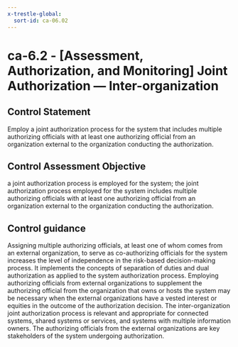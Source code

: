 ```yaml
---
x-trestle-global:
  sort-id: ca-06.02
---
```


# ca-6.2 - \[Assessment, Authorization, and Monitoring\] Joint Authorization — Inter-organization

## Control Statement

Employ a joint authorization process for the system that includes multiple authorizing officials with at least one authorizing official from an organization external to the organization conducting the authorization.

## Control Assessment Objective

a joint authorization process is employed for the system;
the joint authorization process employed for the system includes multiple authorizing officials with at least one authorizing official from an organization external to the organization conducting the authorization.

## Control guidance

Assigning multiple authorizing officials, at least one of whom comes from an external organization, to serve as co-authorizing officials for the system increases the level of independence in the risk-based decision-making process. It implements the concepts of separation of duties and dual authorization as applied to the system authorization process. Employing authorizing officials from external organizations to supplement the authorizing official from the organization that owns or hosts the system may be necessary when the external organizations have a vested interest or equities in the outcome of the authorization decision. The inter-organization joint authorization process is relevant and appropriate for connected systems, shared systems or services, and systems with multiple information owners. The authorizing officials from the external organizations are key stakeholders of the system undergoing authorization.
